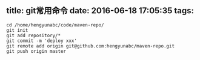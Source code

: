 title: git常用命令
date: 2016-06-18 17:05:35
tags:
---

```
cd /home/hengyunabc/code/maven-repo/
git init
git add repository/*
git commit -m 'deploy xxx'
git remote add origin git@github.com:hengyunabc/maven-repo.git
git push origin master
```